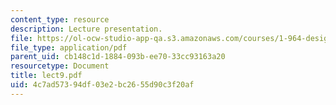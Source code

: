 ```yaml
---
content_type: resource
description: Lecture presentation.
file: https://ol-ocw-studio-app-qa.s3.amazonaws.com/courses/1-964-design-for-sustainability-fall-2006/4c7ad57394df03e2bc2655d90c3f20af_lect9.pdf
file_type: application/pdf
parent_uid: cb148c1d-1884-093b-ee70-33cc93163a20
resourcetype: Document
title: lect9.pdf
uid: 4c7ad573-94df-03e2-bc26-55d90c3f20af
---
```

